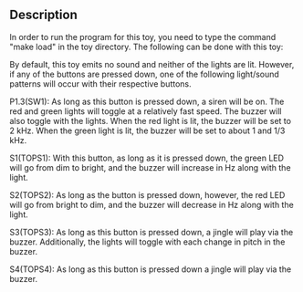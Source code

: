 ## Description

In order to run the program for this toy, you need to type the command "make
load" in the toy directory.  The following can be done with this toy:

By default, this toy emits no sound and neither of the lights are lit.
However, if any of the buttons are pressed down, one of the following
light/sound patterns will occur with their respective buttons.

P1.3(SW1):   As long as this button is pressed down, a siren will be on.  The red and green lights
	     will toggle at a relatively fast speed.  The buzzer will also toggle with the
	     lights.  When the red light is lit, the buzzer will be set to 2
	     kHz.  When the green light is lit, the buzzer will be set to
	     about 1 and 1/3 kHz. 

S1(TOPS1):  With this button, as long as it is pressed down, the green LED will go from dim
       	    to bright, and the buzzer will increase in Hz along with the light.

S2(TOPS2):    As long as the button is pressed down, however, the red LED will go from
       	      bright to dim, and the buzzer will decrease in Hz along with the
       	      light.

S3(TOPS3):    As long as this button is pressed down, a jingle will play via
	      the buzzer. Additionally, the lights will toggle with each
	      change in pitch in the buzzer.

S4(TOPS4):    As long as this button is pressed down a jingle will play via
	      the buzzer. 


